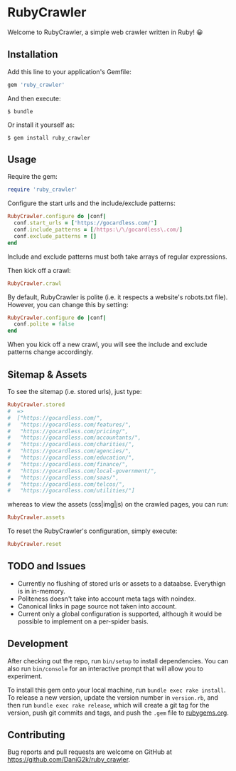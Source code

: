 # RubyCrawler

Welcome to RubyCrawler, a simple web crawler written in Ruby! 😀

## Installation

Add this line to your application's Gemfile:

```ruby
gem 'ruby_crawler'
```

And then execute:

    $ bundle

Or install it yourself as:

    $ gem install ruby_crawler

## Usage

Require the gem:

```ruby
require 'ruby_crawler'
```

Configure the start urls and the include/exclude patterns:

```ruby
RubyCrawler.configure do |conf|
  conf.start_urls = ['https://gocardless.com/']
  conf.include_patterns = [/https:\/\/gocardless\.com/]
  conf.exclude_patterns = []
end
```

Include and exclude patterns must both take arrays of regular expressions.

Then kick off a crawl:

```ruby
RubyCrawler.crawl
```

By default, RubyCrawler is polite (i.e. it respects a website's robots.txt file). However, you can change this by setting:

```ruby
RubyCrawler.configure do |conf|
  conf.polite = false
end
```

When you kick off a new crawl, you will see the include and exclude patterns change accordingly.

## Sitemap & Assets

To see the sitemap (i.e. stored urls), just type:

```ruby
RubyCrawler.stored
#  =>
#  ["https://gocardless.com/",
#   "https://gocardless.com/features/",
#   "https://gocardless.com/pricing/",
#   "https://gocardless.com/accountants/",
#   "https://gocardless.com/charities/",
#   "https://gocardless.com/agencies/",
#   "https://gocardless.com/education/",
#   "https://gocardless.com/finance/",
#   "https://gocardless.com/local-government/",
#   "https://gocardless.com/saas/",
#   "https://gocardless.com/telcos/",
#   "https://gocardless.com/utilities/"]
```

whereas to view the assets (css|img|js) on the crawled pages, you can run:

```ruby
RubyCrawler.assets
```

To reset the RubyCrawler's configuration, simply execute:

```ruby
RubyCrawler.reset
```

## TODO and Issues

* Currently no flushing of stored urls or assets to a dataabse. Everythign is in in-memory.
* Politeness doesn't take into account meta tags with noindex.
* Canonical links in page source not taken into account.
* Current only a global configuration is supported, although it would be possible to implement on a per-spider basis.

## Development

After checking out the repo, run `bin/setup` to install dependencies. You can also run `bin/console` for an interactive prompt that will allow you to experiment.

To install this gem onto your local machine, run `bundle exec rake install`. To release a new version, update the version number in `version.rb`, and then run `bundle exec rake release`, which will create a git tag for the version, push git commits and tags, and push the `.gem` file to [rubygems.org](https://rubygems.org).

## Contributing

Bug reports and pull requests are welcome on GitHub at https://github.com/DaniG2k/ruby_crawler.

